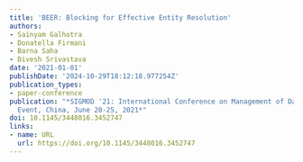 ```yaml
---
title: 'BEER: Blocking for Effective Entity Resolution'
authors:
- Sainyam Galhotra
- Donatella Firmani
- Barna Saha
- Divesh Srivastava
date: '2021-01-01'
publishDate: '2024-10-29T18:12:18.977254Z'
publication_types:
- paper-conference
publication: "*SIGMOD '21: International Conference on Management of Data, Virtual
  Event, China, June 20-25, 2021*"
doi: 10.1145/3448016.3452747
links:
- name: URL
  url: https://doi.org/10.1145/3448016.3452747
---
```

